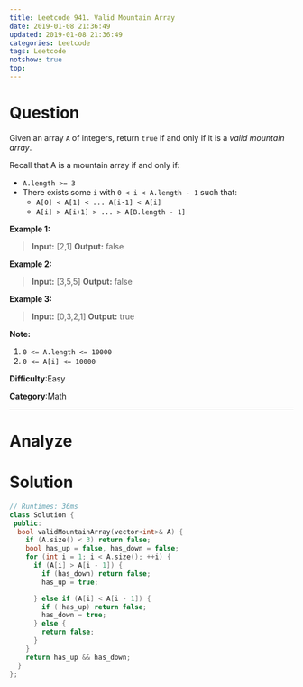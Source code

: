 ```yaml
---
title: Leetcode 941. Valid Mountain Array
date: 2019-01-08 21:36:49
updated: 2019-01-08 21:36:49
categories: Leetcode
tags: Leetcode
notshow: true
top:
---
```


# Question

Given an array  `A`  of integers, return  `true`  if and only if it is a  _valid mountain array_.

Recall that A is a mountain array if and only if:

- `A.length >= 3`
- There exists some  `i`  with `0 < i < A.length - 1` such that:
    - `A[0] < A[1] < ... A[i-1] < A[i]`
    - `A[i] > A[i+1] > ... > A[B.length - 1]`

**Example 1:**

> **Input:** [2,1]
> **Output:** false

**Example 2:**

> **Input:** [3,5,5]
> **Output:** false

**Example 3:**

> **Input:** [0,3,2,1]
> **Output:** true

**Note:**

1. `0 <= A.length <= 10000`
2. `0 <= A[i] <= 10000`

**Difficulty**:Easy

**Category**:Math

<!-- more -->

------------

# Analyze

# Solution

```cpp
// Runtimes: 36ms
class Solution {
 public:
  bool validMountainArray(vector<int>& A) {
    if (A.size() < 3) return false;
    bool has_up = false, has_down = false;
    for (int i = 1; i < A.size(); ++i) {
      if (A[i] > A[i - 1]) {
        if (has_down) return false;
        has_up = true;

      } else if (A[i] < A[i - 1]) {
        if (!has_up) return false;
        has_down = true;
      } else {
        return false;
      }
    }
    return has_up && has_down;
  }
};
```
